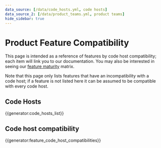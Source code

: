 ```yaml
---
data_source: [/data/code_hosts.yml, code hosts]
data_source_2: [/data/product_teams.yml, product teams]
hide_sidebar: true
---
```


# Product Feature Compatibility

This page is intended as a reference of features by code host compatibility; each item will link you to our documentation.
You may also be interested in seeing our [feature maturity](feature_maturity.md) matrix.

Note that this page only lists features that have an incompatibility with a code host; if a feature is not listed here it can be assumed to be compatible with every code host.

## Code Hosts

{{generator:code_hosts_list}}

## Code host compatibility

{{generator:feature_code_host_compatibilities}}
